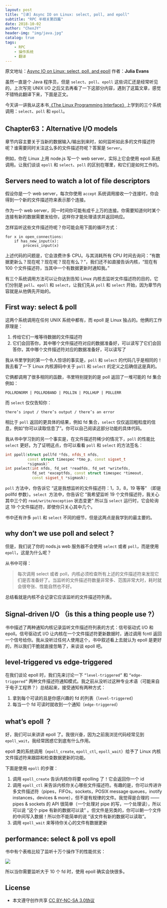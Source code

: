 ```yaml
---
layout: post
title: "[译] Async IO on Linux: select, poll, and epoll"
subtitle: "RPC 半相关第四篇"
date: 2018-10-02
author: "ChenJY"
header-img: "img/java.jpg"
catalog: true
tags: 
    - RPC
    - 操作系统
    - 翻译
---
```


原文地址：[Async IO on Linux: select, poll, and epoll](https://link.zhihu.com/?target=https%3A//jvns.ca/blog/2017/06/03/async-io-on-linux--select--poll--and-epoll/)
作者：**Julia Evans**

虽然一直是个 Java 程序员，但是 `select`、`poll`、`epoll` 这些词汇还是经常听见的，上次写完 UNIX I/O 之后又去再看了一下这部分内容，遇到了这篇文章，感觉不错特此翻译下来，下面是正文。

今天讲一讲我从这本书[《The Linux Programming Interface》](https://link.zhihu.com/?target=https%3A//www.nostarch.com/tlpi)上学到的三个系统调用：`select`、`poll` 和 `epoll`。

## Chapter63：Alternative I/O models

章节内容主要关于当新的数据输入/输出到来时，如何监听如此多的文件描述符呢？谁需要同时关注这么多的文件描述符呢？答案是 `Server`。

例如，你在 Linux 上用 node.js 写一个 web server，实际上它会使用 epoll 系统调用。让我们谈谈 `epoll` 和 `select`、`poll` 的区别在哪里，和它们是如何工作的。

## Servers need to watch a lot of file descriptors 

假设你是一个 web server，每次你使用 `accept` 系统调用接收一个连接时，你会得到一个新的文件描述符来表示那个连接。

作为一个 web server，同一时间你可能有成千上万的连接。你需要知道何时某个连接有新的数据需要发给你，这样你才能处理请求并返回响应。

怎样监听这些文件描述符呢？你可能会用下面的循环方式：

```shell
for x in open_connections:
    if has_new_input(x):
        process_input(x)
```
上述代码的问题是，它会浪费许多 CPU。与其消耗所有 CPU 时间去询问：“有数据更新么？现在呢？现在呢？现在有么？”，我们还不如直接告诉内核，“现在有 100 个文件描述符，当其中一个有数据更新时通知我。”

有三个系统调用方法可以让你达到告知 Linux 内核去监听文件描述符的目的，它们分别是 `poll`、`epoll` 和 `select`，让我们先从 `poll` 和 `select` 开始，因为章节内容就是从他俩先开始的。

## First way: select & poll

这两个系统调用在任何 UNIX 系统中都有，而 epoll 是 Linux 独占的。他俩的工作原理是：

 1. 传给它们一堆等待数据的文件描述符 
 2. 它们会回答你，其中哪个文件描述符对应的数据准备好，可以读写了它们会回答你，其中哪个文件描述符对应的数据准备好，可以读写了

我从书里学到的第一个令人惊讶的事实是，`poll` 和 `select` 的代码几乎是相同的！我去看了一下 Linux 内核源码中关于 `poll` 和 `select` 的定义之后确信这是真的。

它俩都调用了很多相同的函数，书里特别提到的是 poll 返回了一堆可能的 fd 集合例如：

```
POLLRDNORM | POLLRDBAND | POLLIN | POLLHUP | POLLERR
```

而 `select` 仅仅告知你：

```
there’s input / there’s output / there’s an error
```
相比于 `poll` 返回的更具体的结果，例如 fd 集合，`select` 仅仅返回粗粒度的信息，例如“你可以读取信息了”。你可以自己阅读这部分功能的具体代码。

我从书中学习到的另一个事实是，在文件描述符稀少的情况下，`poll` 的性能比 `select` 更好。为了证明这点，你可以看看 `poll` 和 `select` 的方法签名：

```C++
int ppoll(struct pollfd *fds, nfds_t nfds,
          const struct timespec *tmo_p, const sigset_t
          *sigmask)`
int pselect(int nfds, fd_set *readfds, fd_set *writefds,
            fd_set *exceptfds, const struct timespec *timeout,
            const sigset_t *sigmask);
```

`poll` 方法中，你告诉它 “这是我想监听的文件描述符：1，3，8，19 等等” （即是 pollfd 参数）。`select `方法中，你告诉它 “我希望监听 19 个文件描述符，我关心其中三个的 `read/write/exception` 状态变更” 所以当 `select` 运行时，它会轮询这 19 个文件描述符，即使你只关心其中几个。

书中还有许多 `poll` 和 `select` 不同的细节，但是这两点是我学到的最主要的。

## why don’t we use poll and select ?

但是，我们说了你的 nods.js web 服务器不会使用 `select` 或者 `poll`，而是使用 `epoll`，这是为什么呢？

从书中可得：

> 每次调用 select 或者 poll，内核必须检查所有上述的文件描述符来发现它们是否准备好了。当监听的文件描述符数量非常多、范围非常大时，耗时就会很夸张、性能自然也不好。

总结看就是内核不会记录它应该监听的文件描述符列表。

## Signal-driven I/O （is this a thing people use ?）

书中描述了两种通知内核记录监听文件描述符列表的方式：信号驱动式 I/O 和 epoll。信号驱动式 I/O 让内核在一个文件描述符更新数据时，通过调用 fcntl 返回一个信号给你。我从没听过任何人使用这个，书中叙述看上去就认为 epoll 是更好的，所以我们干脆就直接忽略了，来谈谈 epoll 吧。

## level-triggered vs edge-triggered

在我们谈论 epoll 时，我们先来讨论一下 `“level-triggered”` 和 `“edge-triggered”` 两种文件描述符通知模式。我之前从没听过这种专业术语（可能来自于电子工程界？）总结起来，接受通知有两种方式：

1. 拿到每个可读的且是你感兴趣的 fd 的列表（`level-triggered`）
2. 每当一个 fd 可读时就收到一个通知（`edge-triggered`）

## what’s epoll ？

好，我们可以来讲讲 epoll 了。我很兴奋，因为之前我浏览代码经常见到 `epoll_wait`，我经常困惑它到底有什么作用。

epoll 类的系统调用（`epoll_create`, `epoll_ctl`, `epoll_wait`）给予了 Linux 内核文件描述符来跟踪和检查数据更新的功能。

下面是使用 `epoll` 的步骤：

1. 调用 `epoll_create` 告诉内核你将要 epolling 了！它会返回你一个 id
2. 调用 `epoll_ctl` 来告诉内核你关心哪些文件描述符。有趣的是，你可以传进许多文件描述符（pipes，FIFOs，sockets，POSIX message queues，inotify instances，devices & more），但不是有规律的文件。我觉得是合理的 —— pipes & sockets 的 API 很简单（一个处理对 pipe 的写，一个处理读），所以可以说 “这个 pipe 有新的数据可以读” 。但文件是另类的，你可以朝一个文件的中间写入数据！所以你不能简单的说 “该文件有新的数据可以读取”。
3. 调用 `epoll_wait` 来等待你关心的文件有数据更新

## performance: select & poll vs epoll

书中有个表格比较了监听十万个操作下的性能优劣：

![](https://pic4.zhimg.com/80/v2-eba12d106bc7135de37cb387df424bec_hd.jpg)

所以当你需要监听大于 10 个 fd 时，使用 epoll 确实会快很多。

## License
* 本文遵守创作共享 [CC BY-NC-SA 3.0协议](https://link.zhihu.com/?target=https%3A//creativecommons.org/licenses/by-nc-sa/3.0/cn/)

